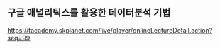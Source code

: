 ## 구글 애널리틱스를 활용한 데이터분석 기법
https://tacademy.skplanet.com/live/player/onlineLectureDetail.action?seq=99
